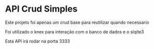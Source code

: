 <h1>API Crud Simples</h1>

<p>Este projeto foi apenas um crud base para reutilizar quando necessario</p>
<p>Foi utilizado o knex para interação com o banco de dados e o slqite3</p>
<p>Esta API irá rodar na porta 3333</p>